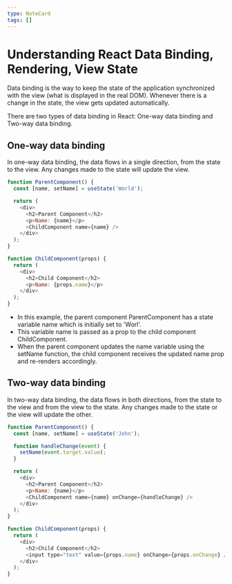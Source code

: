 ```yaml
---
type: NoteCard
tags: []
---
```


# Understanding React Data Binding, Rendering, View State
Data binding is the way to keep the state of the application synchronized with the view (what is displayed in the real DOM). Whenever there is a change in the state, the view gets updated automatically.

There are two types of data binding in React: One-way data binding and Two-way data binding.

## One-way data binding

In one-way data binding, the data flows in a single direction, from the state to the view. Any changes made to the state will update the view.

```js
function ParentComponent() {
  const [name, setName] = useState('World');

  return (
    <div>
      <h2>Parent Component</h2>
      <p>Name: {name}</p>
      <ChildComponent name={name} />
    </div>
  );
}

function ChildComponent(props) {
  return (
    <div>
      <h2>Child Component</h2>
      <p>Name: {props.name}</p>
    </div>
  );
}
```

*   In this example, the parent component ParentComponent has a state variable name which is initially set to 'Worl'.
*   This variable name is passed as a prop to the child component ChildComponent.
*   When the parent component updates the name variable using the setName function, the child component receives the updated name prop and re-renders accordingly.

## Two-way data binding

In two-way data binding, the data flows in both directions, from the state to the view and from the view to the state. Any changes made to the state or the view will update the other.

```js
function ParentComponent() {
  const [name, setName] = useState('John');

  function handleChange(event) {
    setName(event.target.value);
  }

  return (
    <div>
      <h2>Parent Component</h2>
      <p>Name: {name}</p>
      <ChildComponent name={name} onChange={handleChange} />
    </div>
  );
}

function ChildComponent(props) {
  return (
    <div>
      <h2>Child Component</h2>
      <input type="text" value={props.name} onChange={props.onChange} />
    </div>
  );
}
```